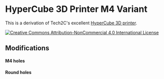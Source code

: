 # HyperCube 3D Printer M4 Variant

This is a derivation of Tech2C's excellent [HyperCube 3D printer](http://www.thingiverse.com/thing:1752766).

[![Creative Commons Attribution-NonCommercial 4.0 International License](https://i.creativecommons.org/l/by-nc/4.0/88x31.png "Creative Commons Attribution-NonCommercial 4.0 International License")](http://creativecommons.org/licenses/by-nc/4.0/)

## Modifications

#### M4 holes

#### Round holes
